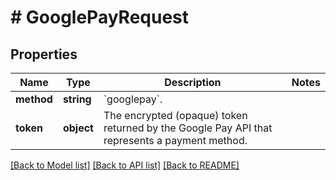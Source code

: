 # # GooglePayRequest

## Properties

Name | Type | Description | Notes
------------ | ------------- | ------------- | -------------
**method** | **string** | &#x60;googlepay&#x60;. |
**token** | **object** | The encrypted (opaque) token returned by the Google Pay API that represents a payment method. |

[[Back to Model list]](../../README.md#models) [[Back to API list]](../../README.md#endpoints) [[Back to README]](../../README.md)
